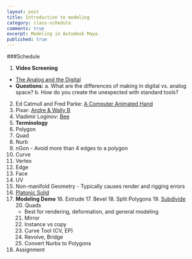 ```yaml
---
layout: post
title: Introduction to modeling
category: class-schedule
comments: true
excerpt: Modeling in Autodesk Maya.
published: true
---
```

###Schedule

1. **Video Screening**
  - [The Analog and the Digital](https://www.youtube.com/watch?v=Lu5y8SMuzMs)
  - **Questions:**
    a. What are the differences of making in digital vs. analog space?
    b. How do you create the unexpected with standard tools?
  2. Ed Catmull and Fred Parke: [A Computer Animated Hand](https://vimeo.com/16292363)
  3. Pixar: [Andre & Wally B](https://www.youtube.com/watch?v=2doT5t51HGs)
  4. Vladimir Loginov: [Bee](https://vimeo.com/44228708)
2. **Terminology**
  1. Polygon
  6. Quad
  7. Nurb
  8. nGon
    - Avoid more than 4 edges to a polygon
  9. Curve
  10. Vertex
  11. Edge
  12. Face
  13. UV
  14. Non-manifold Geometry
    - Typically causes render and rigging errors
  15. [Platonic Solid](https://www.youtube.com/watch?v=C36h00d7xGs)
3. **Modeling Demo**
    16. Extrude
    17. Bevel
    18. Split Polygons
    19. [Subdivide](http://youtu.be/mX0NB9IyYpU?t=1m27s)
    20. Quads
      - Best for rendering, deformation, and general modeling
    21. Mirror
    22. Instance vs copy
    23. Curve Tool (CV, EP)
    24. Revolve, Bridge
    25. Convert Nurbs to Polygons
4. Assignment
